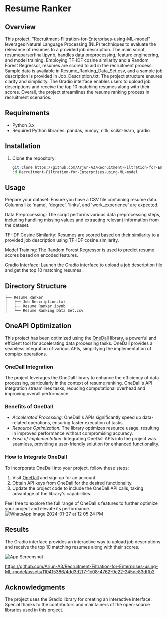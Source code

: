 
# Resume Ranker 

## Overview
This project, "Recruitment-Filtration-for-Enterprises-using-ML-model" leverages Natural Language Processing (NLP) techniques to evaluate the relevance of resumes to a provided job description. The main script, resumeparserfinal.ipynb, handles data preprocessing, feature engineering, and model training. Employing TF-IDF cosine similarity and a Random Forest Regressor, resumes are scored to aid in the recruitment process. Sample data is available in Resume_Ranking_Data_Set.csv, and a sample job description is provided in Job_Description.txt. The project structure ensures clarity and simplicity. The Gradio interface enables users to upload job descriptions and receive the top 10 matching resumes along with their scores. Overall, the project streamlines the resume ranking process in recruitment scenarios.

## Requirements
- Python 3.x
- Required Python libraries: pandas, numpy, nltk, scikit-learn, gradio

## Installation
1. Clone the repository:
   ```bash
   git clone https://github.com/Arjun-A3/Recruitment-Filtration-for-Enterprises-using-ML-model
   cd Recruitment-Filtration-for-Enterprises-using-ML-model


## Usage
 Prepare your dataset: Ensure you have a CSV file containing resume data. Columns like 'name', 'degree', 'links', and 'work_experience' are expected.

 Data Preprocessing: The script performs various data preprocessing steps, including handling missing values and extracting relevant information from the dataset.

 TF-IDF Cosine Similarity: Resumes are scored based on their similarity to a provided job description using TF-IDF cosine similarity.

 Model Training: The Random Forest Regressor is used to predict resume scores based on encoded features.

 Gradio Interface: Launch the Gradio interface to upload a job description file and get the top 10 matching resumes.


## Directory Structure

    
        
    ├── Resume Ranker
    │   ├── Job Description.txt   
    |   ├── Resume Ranker.ipynb
    │   └── Resume Ranking Data Set.csv                  
 
 ## OneAPI Optimization

This project has been optimized using the [OneDall](https://onedall.com/) library, a powerful and efficient tool for accelerating data processing tasks. OneDall provides a seamless integration of various APIs, simplifying the implementation of complex operations.

### OneDall Integration

The project leverages the OneDall library to enhance the efficiency of data processing, particularly in the context of resume ranking. OneDall's API integration streamlines tasks, reducing computational overhead and improving overall performance.

### Benefits of OneDall

- *Accelerated Processing:* OneDall's APIs significantly speed up data-related operations, ensuring faster execution of tasks.
- *Resource Optimization:* The library optimizes resource usage, resulting in improved performance without compromising accuracy.
- *Ease of Implementation:* Integrating OneDall APIs into the project was seamless, providing a user-friendly solution for enhanced functionality.

### How to Integrate OneDall

To incorporate OneDall into your project, follow these steps:

1. Visit [OneDall](https://onedall.com/) and sign up for an account.
2. Obtain API keys from OneDall for the desired functionality.
3. Update the project code to include the OneDall API calls, taking advantage of the library's capabilities.

Feel free to explore the full range of OneDall's features to further optimize your project and elevate its performance.
![WhatsApp Image 2024-01-27 at 12 05 24 PM](https://github.com/Arjun-A3/Recruitment-Filtration-for-Enterprises-using-ML-model/assets/110415386/98bb730a-2124-4a79-9a34-6b224a133bd3)



## Results
The Gradio interface provides an interactive way to upload job descriptions and receive the top 10 matching resumes along with their scores.

![App Screenshot](https://github.com/Arjun-A3/Recruitment-Filtration-for-Enterprises-using-ML-model/blob/main/result/WhatsApp%20Image%202024-01-27%20at%2011.42.42%20AM.jpeg)

https://github.com/Arjun-A3/Recruitment-Filtration-for-Enterprises-using-ML-model/assets/110415386/4dd3d2f7-1c08-4762-9e22-245dc83dffb2



## Acknowledgments
The project uses the Gradio library for creating an interactive interface.
Special thanks to the contributors and maintainers of the open-source libraries used in this project.




